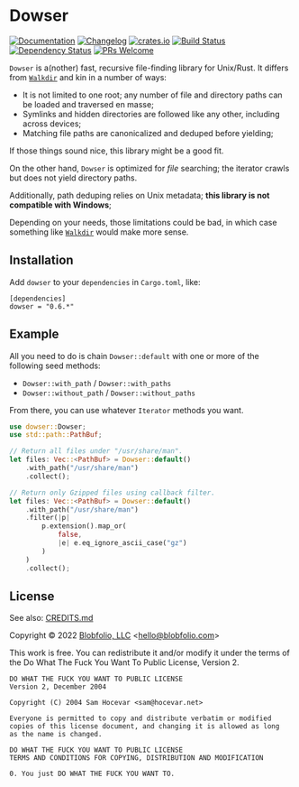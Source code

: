 # Dowser

[![Documentation](https://docs.rs/dowser/badge.svg)](https://docs.rs/dowser/)
[![Changelog](https://img.shields.io/crates/v/dowser.svg?label=Changelog&color=9cf)](https://github.com/Blobfolio/dowser/blob/master/CHANGELOG.md)
[![crates.io](https://img.shields.io/crates/v/dowser.svg)](https://crates.io/crates/dowser)
[![Build Status](https://github.com/Blobfolio/dowser/workflows/Build/badge.svg)](https://github.com/Blobfolio/dowser/actions)
[![Dependency Status](https://deps.rs/repo/github/blobfolio/dowser/status.svg)](https://deps.rs/repo/github/blobfolio/dowser)
[![PRs Welcome](https://img.shields.io/badge/PRs-welcome-brightgreen.svg?style=flat-square)](https://github.com/Blobfolio/dowser)

`Dowser` is a(nother) fast, recursive file-finding library for Unix/Rust. It differs from [`Walkdir`](https://crates.io/crates/walkdir) and kin in a number of ways:

* It is not limited to one root; any number of file and directory paths can be loaded and traversed en masse;
* Symlinks and hidden directories are followed like any other, including across devices;
* Matching file paths are canonicalized and deduped before yielding;

If those things sound nice, this library might be a good fit.

On the other hand, `Dowser` is optimized for _file_ searching; the iterator crawls but does not yield directory paths.

Additionally, path deduping relies on Unix metadata; **this library is not compatible with Windows**;

Depending on your needs, those limitations could be bad, in which case something like [`Walkdir`](https://crates.io/crates/walkdir) would make more sense.



## Installation

Add `dowser` to your `dependencies` in `Cargo.toml`, like:

```
[dependencies]
dowser = "0.6.*"
```



## Example

All you need to do is chain `Dowser::default` with one or more of the following seed methods:

* `Dowser::with_path` / `Dowser::with_paths`
* `Dowser::without_path` / `Dowser::without_paths`

From there, you can use whatever `Iterator` methods you want.

```rust
use dowser::Dowser;
use std::path::PathBuf;

// Return all files under "/usr/share/man".
let files: Vec::<PathBuf> = Dowser::default()
    .with_path("/usr/share/man")
    .collect();

// Return only Gzipped files using callback filter.
let files: Vec::<PathBuf> = Dowser::default()
    .with_path("/usr/share/man")
    .filter(|p|
        p.extension().map_or(
            false,
            |e| e.eq_ignore_ascii_case("gz")
        )
    )
    .collect();
```



## License

See also: [CREDITS.md](CREDITS.md)

Copyright © 2022 [Blobfolio, LLC](https://blobfolio.com) &lt;hello@blobfolio.com&gt;

This work is free. You can redistribute it and/or modify it under the terms of the Do What The Fuck You Want To Public License, Version 2.

    DO WHAT THE FUCK YOU WANT TO PUBLIC LICENSE
    Version 2, December 2004
    
    Copyright (C) 2004 Sam Hocevar <sam@hocevar.net>
    
    Everyone is permitted to copy and distribute verbatim or modified
    copies of this license document, and changing it is allowed as long
    as the name is changed.
    
    DO WHAT THE FUCK YOU WANT TO PUBLIC LICENSE
    TERMS AND CONDITIONS FOR COPYING, DISTRIBUTION AND MODIFICATION
    
    0. You just DO WHAT THE FUCK YOU WANT TO.

